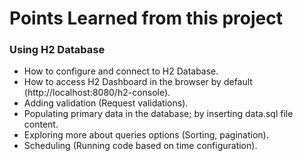 # Points Learned from this project

### Using H2 Database 


* How to configure and connect to H2 Database.
* How to access H2 Dashboard in the browser by default (http://localhost:8080/h2-console).
* Adding validation (Request validations).
* Populating primary data in the database; by inserting data.sql file content.
* Exploring more about queries options (Sorting, pagination). 
* Scheduling (Running code based on time configuration).